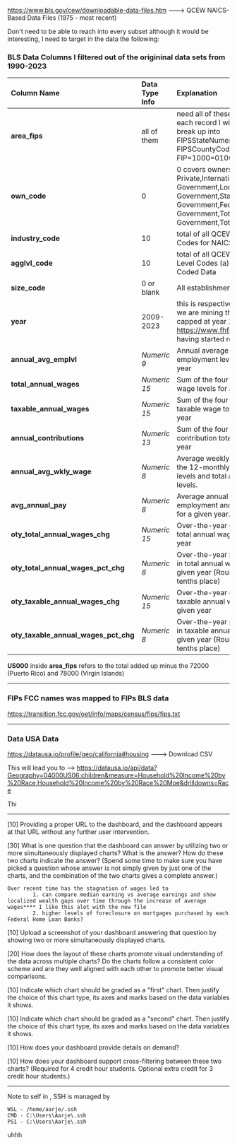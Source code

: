 



https://www.bls.gov/cew/downloadable-data-files.htm ---> QCEW NAICS-Based Data Files (1975 - most recent)


Don't need to be able to reach into every subset although it would be interesting, I need to target in the data the following:

### BLS Data Columns I filtered out of the origininal data sets from 1990-2023
Column Name | Data Type Info | Explanation
| :------- | :------ | :--- |
| **area_fips**| all of them | need all of these along with each record I will target, need to break up into FIPSStateNumericCode and FIPSCountyCode. Ex FIP=1000=01000=Aalabama |
| **own_code**| 0 | 0 covers ownership for all Private,International Government,Local Government,State Government,Federal Government,Total Government,Total U.I. Covered 
| **industry_code**| 10|total of all QCEW Ownership Codes for NAICS Coded Data | 
| **agglvl_code**|  10|  total of all QCEW Aggregation Level Codes (a) for NAICS Coded Data | 
| **size_code**|  0 or blank| All establishment sizes |
| **year**|  2009-2023|  this is respective of each year we are mining the data for- capped at year 2009 due to https://www.fhfa.gov/data/pudb having started recording this |
| **annual_avg_emplvl** | *Numeric 9*| Annual average of monthly employment levels for a given year |
| **total_annual_wages** | *Numeric 15* | Sum of the four quarterly total wage levels for a given year |
| **taxable_annual_wages** | *Numeric 15* | Sum of the four quarterly total taxable wage totals for a given year |
| **annual_contributions** | *Numeric 13* | Sum of the four quarterly contribution totals for a given year
| **annual_avg_wkly_wage** | *Numeric 8* | Average weekly wage based on the 12-monthly employment levels and total annual wage levels.
| **avg_annual_pay** | *Numeric 8* | Average annual pay based on employment and wage levels for a given year.
| **oty_total_annual_wages_chg** | *Numeric 15* | Over-the-year change in the total annual wages for a given year
| **oty_total_annual_wages_pct_chg** | *Numeric 8* | Over-the-year percent change in total annual wages for a given year (Rounded to the tenths place)
| **oty_taxable_annual_wages_chg** |*Numeric 15* |Over-the-year change in taxable annual wages for a given year
| **oty_taxable_annual_wages_pct_chg**| *Numeric 8* |Over-the-year percent change in taxable annual wages for a given year (Rounded to the tenths place)|


**US000** inside **area_fips** refers to the total added up minus the 72000 (Puerto Rico) and 78000 (Virgin Islands)

--------------------------------------------------------------------------------------------------------------------------------------------------------------------------------------------------------------


### FIPs FCC names was mapped to FIPs BLS data
 https://transition.fcc.gov/oet/info/maps/census/fips/fips.txt 




--------------------------------------------------------------------------------------------------------------------------------------------------------------------------------------------------------------

### Data USA Data
https://datausa.io/profile/geo/california#housing ---> Download CSV

This will lead you to --> https://datausa.io/api/data?Geography=04000US06:children&measure=Household%20Income%20by%20Race,Household%20Income%20by%20Race%20Moe&drilldowns=Race

Thi

-------------------------------------------------------------------------------------------------------------------------------------------------------------------------------------------------------------- 





[10] Providing a proper URL to the dashboard, and the dashboard appears at that URL without any further user intervention.

[30] What is one question that the dashboard can answer by utilizing two or more simultaneously displayed charts? What is the answer? How do these two charts indicate the answer? (Spend some time to make sure you have picked a question whose answer is not simply given by just one of the charts, and the combination of the two charts gives a complete answer.)

	Over recent time has the stagnation of wages led to 
			1. can compare median earning vs average earnings and show localized wealth gaps over time through the increase of average wages**** I like this alot with the new file 
			2. higher levels of foreclosure on mortgages purchased by each Federal Home Loan Banks?

[10] Upload a screenshot of your dashboard answering that question by showing two or more simultaneously displayed charts.

[20] How does the layout of these charts promote visual understanding of the data across multiple charts? Do the charts follow a consistent color scheme and are they well aligned with each other to promote better visual comparisons.

[10] Indicate which chart should be graded as a "first" chart. Then justify the choice of this chart type, its axes and marks based on the data variables it shows.

[10] Indicate which chart should be graded as a "second" chart. Then justify the choice of this chart type, its axes and marks based on the data variables it shows.

[10] How does your dashboard provide details on demand?

[10] How does your dashboard support cross-filtering between these two charts?  (Required for 4 credit hour students. Optional extra credit for 3 credit hour students.)




















----------------------------------------------------------------------------------------------------------------------------------------
Note to self in , SSH is managed by
```
WSL - /home/aarje/.ssh 
CMD - C:\Users\Aarje\.ssh
PS1 - C:\Users\Aarje\.ssh
```
uhhh 